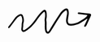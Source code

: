 <svg width="165" height="51" viewBox="0 0 165 51" fill="none" xmlns="http://www.w3.org/2000/svg">
<g clip-path="url(#clip0_1_97)">
<path d="M73.11 30.23C73 28.48 72.92 26.72 72.78 24.97C72.5979 23.0577 72.7092 21.1287 73.11 19.25C73.6976 15.9471 73.7583 12.5719 73.29 9.25C73.1574 8.62965 72.9244 8.03514 72.6 7.48999C72.5461 7.38227 72.4693 7.28759 72.3751 7.2125C72.2809 7.13741 72.1715 7.08373 72.0545 7.05518C71.9374 7.02663 71.8156 7.0239 71.6974 7.04718C71.5792 7.07047 71.4675 7.1192 71.37 7.19001C70.9295 7.37035 70.5285 7.63535 70.19 7.97C66.0301 11.951 62.2966 16.3547 59.05 21.11C55.4001 26.7539 51.1558 31.9905 46.39 36.73C42.761 40.105 38.8124 43.1192 34.6 45.73C33.7747 46.208 32.8758 46.5459 31.94 46.73C31.0717 46.8972 30.1727 46.7827 29.374 46.4031C28.5753 46.0236 27.9187 45.3989 27.5 44.62C26.7153 43.201 26.4635 41.5483 26.79 39.96C27.2776 37.2851 27.4987 34.5685 27.45 31.85C27.5103 30.5754 27.7252 29.3128 28.09 28.09C28.9516 24.4914 28.7748 20.7222 27.58 17.22C27.4307 16.7651 27.2433 16.3235 27.02 15.9C26.8042 15.4702 26.4409 15.1326 25.9964 14.9489C25.552 14.7653 25.0562 14.7479 24.6 14.9C22.3532 15.7755 20.3306 17.1422 18.68 18.9C17.11 20.71 15.59 22.54 14.18 24.5C11.1 28.78 7.86999 32.95 4.65999 37.14C4.07196 37.9047 3.3745 38.5786 2.59001 39.14C2.38118 39.2216 2.1557 39.2515 1.93281 39.2271C1.70993 39.2028 1.49625 39.1248 1.31001 39C1.13884 38.8507 1.00461 38.6637 0.917859 38.4537C0.831106 38.2438 0.794195 38.0166 0.81001 37.79C0.96097 37.1753 1.25184 36.6038 1.65999 36.12C5.70999 31.12 9.44001 25.97 13.12 20.74C15.42 17.48 18.12 14.46 21.91 12.74C22.2 12.61 22.5 12.49 22.78 12.34C25.78 10.78 28.72 11.52 30.12 15.2C31.72 19.43 32.43 23.86 31.22 28.37C30.7924 29.744 30.5601 31.1713 30.53 32.61C30.6145 35.1682 30.4099 37.7277 29.92 40.24C29.8448 41.0273 29.9023 41.8217 30.09 42.59C30.2309 42.8747 30.4538 43.1108 30.7301 43.2676C31.0064 43.4245 31.3233 43.495 31.64 43.47C32.2431 43.2733 32.8258 43.0188 33.38 42.71C40.0564 38.5683 45.9222 33.2447 50.69 27C52.81 24.2 54.98 21.43 56.89 18.47C58.4024 16.2109 60.0522 14.0468 61.83 11.99C63.36 10.15 65.06 8.44001 66.69 6.69001C67.8406 5.35345 69.2399 4.25306 70.81 3.44998C71.1964 3.23711 71.622 3.10489 72.061 3.06131C72.5 3.01774 72.9433 3.06375 73.364 3.19651C73.7847 3.32927 74.1742 3.54603 74.5087 3.83368C74.8431 4.12134 75.1158 4.4739 75.31 4.87C75.9423 6.15841 76.3514 7.54475 76.52 8.97C76.82 12.79 77.11 16.64 76.22 20.43C75.8866 21.6686 75.8218 22.9643 76.03 24.23C76.74 27.88 76.45 31.55 76.39 35.23C76.39 37.62 76.53 40.01 76.64 42.41C76.718 43.6937 77.1816 44.924 77.97 45.94C78.1648 46.1833 78.4399 46.3491 78.746 46.4078C79.0521 46.4664 79.3691 46.414 79.64 46.26C80.5376 45.5848 81.2723 44.7168 81.79 43.72C85.02 38.39 88.15 33 91.48 27.72C95.4 21.5 99.4 15.34 103.48 9.23999C105.585 6.41298 108.143 3.95319 111.05 1.95999C111.972 1.32419 112.983 0.828785 114.05 0.489993C114.953 0.132995 115.96 0.142221 116.856 0.515689C117.752 0.889157 118.468 1.59743 118.85 2.48999C119.311 3.50541 119.647 4.57328 119.85 5.66999C120.302 8.19326 120.302 10.7767 119.85 13.3C119.32 16.45 118.85 19.62 118.46 22.78C118.32 23.7272 118.303 24.6885 118.41 25.64C118.89 29.3 120.28 30.58 124.01 30.87C124.804 30.9645 125.606 30.9645 126.4 30.87C131.6 30.02 136.74 28.99 141.25 25.99C143.91 24.22 146.66 22.57 149.42 20.99C152.005 19.3913 154.329 17.4048 156.31 15.1C156.46 14.9711 156.565 14.7983 156.611 14.6061C156.657 14.4139 156.641 14.2121 156.566 14.0295C156.491 13.8468 156.36 13.6925 156.192 13.5884C156.024 13.4844 155.827 13.436 155.63 13.45C153.89 13.17 152.16 12.9 150.41 12.7C147.08 12.32 143.74 11.99 140.41 11.62C139.937 11.5569 139.469 11.4599 139.01 11.33C138.636 11.1886 138.32 10.9276 138.11 10.5875C137.9 10.2474 137.809 9.84744 137.85 9.44998C137.919 9.13596 138.082 8.8506 138.318 8.63242C138.554 8.41424 138.852 8.27375 139.17 8.22998C139.641 8.16783 140.119 8.16783 140.59 8.22998C147.417 8.97665 154.247 9.73668 161.08 10.51C161.551 10.5827 162.013 10.7033 162.46 10.87C162.989 11.0619 163.436 11.4301 163.726 11.9127C164.015 12.3953 164.13 12.9629 164.05 13.52C163.947 14.1478 163.772 14.7617 163.53 15.35C160.817 21.3167 158.087 27.2733 155.34 33.22C154.984 33.9183 154.572 34.5871 154.11 35.22C153.811 35.6069 153.476 35.9652 153.11 36.29C152.792 36.527 152.406 36.655 152.01 36.655C151.614 36.655 151.228 36.527 150.91 36.29C150.655 36.091 150.477 35.81 150.406 35.4946C150.335 35.1793 150.375 34.8491 150.52 34.56C151.52 32.56 152.52 30.56 153.52 28.56C154.64 26.26 155.7 23.94 156.74 21.56C156.764 21.2595 156.694 20.9589 156.54 20.7C156.481 20.6709 156.416 20.6557 156.35 20.6557C156.284 20.6557 156.219 20.6709 156.16 20.7C151.59 23.62 147.01 26.52 142.47 29.5C140.754 30.6713 138.84 31.5217 136.82 32.01C134.33 32.59 131.92 33.46 129.45 34.11C126.638 34.7856 123.702 34.7444 120.91 33.99C119.776 33.7186 118.724 33.1805 117.841 32.4204C116.957 31.6603 116.268 30.7002 115.83 29.62C114.828 27.0786 114.557 24.3072 115.05 21.62C115.44 18.62 115.94 15.62 116.48 12.62C116.885 10.5787 116.909 8.47997 116.55 6.43C116.395 5.79633 116.152 5.18722 115.83 4.62C115.713 4.40959 115.525 4.24827 115.299 4.16562C115.073 4.08297 114.825 4.0845 114.6 4.16999C114.13 4.26825 113.687 4.46604 113.3 4.75C110.42 7.04 107.59 9.36999 105.52 12.49C100.94 19.42 96.23 26.27 92.15 33.49C89.73 37.81 86.95 41.92 84.32 46.12C83.578 47.3557 82.6034 48.4356 81.45 49.3C80.6248 49.9574 79.5733 50.2622 78.5244 50.1479C77.4755 50.0337 76.5143 49.5097 75.85 48.69C74.6452 47.3902 73.8549 45.7609 73.58 44.01C73.0258 41.1854 72.7943 38.3069 72.89 35.43C73.03 33.68 72.89 31.92 72.89 30.16H73.1L73.11 30.23Z" fill="black"/>
</g>
<defs>
<clipPath id="clip0_1_97">
<rect width="163.28" height="49.97" fill="white" transform="translate(0.830002 0.27002)"/>
</clipPath>
</defs>
</svg>

